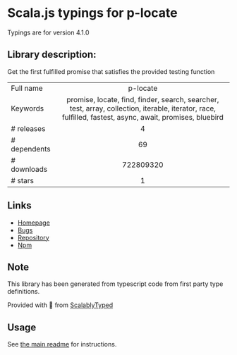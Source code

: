 
# Scala.js typings for p-locate

Typings are for version 4.1.0

## Library description:
Get the first fulfilled promise that satisfies the provided testing function

|                    |                 |
| ------------------ | :-------------: |
| Full name          | p-locate |
| Keywords           | promise, locate, find, finder, search, searcher, test, array, collection, iterable, iterator, race, fulfilled, fastest, async, await, promises, bluebird |
| # releases         | 4 |
| # dependents       | 69 |
| # downloads        | 722809320 |
| # stars            | 1 |

## Links
- [Homepage](https://github.com/sindresorhus/p-locate#readme)
- [Bugs](https://github.com/sindresorhus/p-locate/issues)
- [Repository](https://github.com/sindresorhus/p-locate)
- [Npm](https://www.npmjs.com/package/p-locate)
    


## Note
This library has been generated from typescript code from first party type definitions.

Provided with :purple_heart: from [ScalablyTyped](https://github.com/oyvindberg/ScalablyTyped)

## Usage
See [the main readme](../../readme.md) for instructions.



